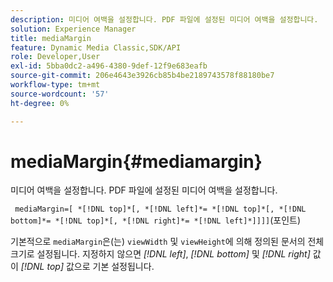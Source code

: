 ```yaml
---
description: 미디어 여백을 설정합니다. PDF 파일에 설정된 미디어 여백을 설정합니다.
solution: Experience Manager
title: mediaMargin
feature: Dynamic Media Classic,SDK/API
role: Developer,User
exl-id: 5bba0dc2-a496-4380-9def-12f9e683eafb
source-git-commit: 206e4643e3926cb85b4be2189743578f88180be7
workflow-type: tm+mt
source-wordcount: '57'
ht-degree: 0%

---
```


# mediaMargin{#mediamargin}

미디어 여백을 설정합니다. PDF 파일에 설정된 미디어 여백을 설정합니다.

` mediaMargin=[ *[!DNL top]*[, *[!DNL left]*= *[!DNL top]*[, *[!DNL bottom]*= *[!DNL top]*[, *[!DNL right]*= *[!DNL left]*]]]]`(포인트)

기본적으로 `mediaMargin`은(는) `viewWidth` 및 `viewHeight`에 의해 정의된 문서의 전체 크기로 설정됩니다. 지정하지 않으면 *[!DNL left]*, *[!DNL bottom]* 및 *[!DNL right]* 값이 *[!DNL top]* 값으로 기본 설정됩니다.
